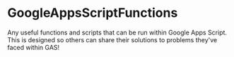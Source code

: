 # GoogleAppsScriptFunctions
Any useful functions and scripts that can be run within Google Apps Script. This is designed so others can share their solutions to problems they've faced within GAS! 
